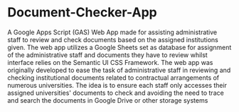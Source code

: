 # Document-Checker-App

A Google Apps Script (GAS) Web App made for assisting administrative staff to review and check documents based on the assigned institutions given. The web app utilizes a Google Sheets set as database for assignment of the administrative staff and documents they have to review whilst interface relies on the Semantic UI CSS Framework. The web app was originally developed to ease the task of administrative staff in reviewing and checking institutional documents related to contractual arrangements of numerous universities. The idea is to ensure each staff only accesses their assigned universities' documents to check and avoiding the need to trace and search the documents in Google Drive or other storage systems

